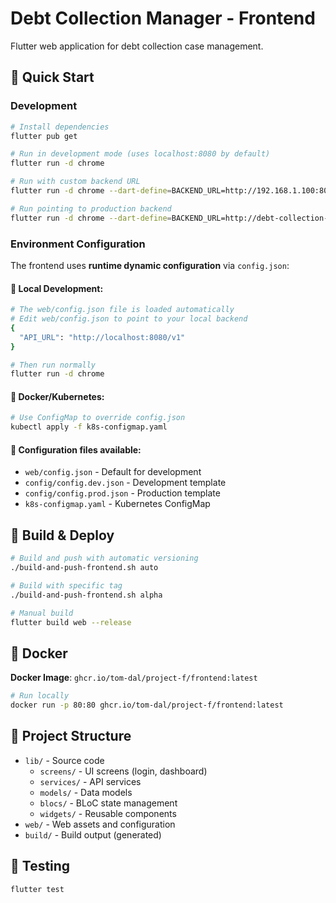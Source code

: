 # Debt Collection Manager - Frontend

Flutter web application for debt collection case management.

## 🚀 Quick Start

### Development
```bash
# Install dependencies
flutter pub get

# Run in development mode (uses localhost:8080 by default)
flutter run -d chrome

# Run with custom backend URL
flutter run -d chrome --dart-define=BACKEND_URL=http://192.168.1.100:8080/v1

# Run pointing to production backend
flutter run -d chrome --dart-define=BACKEND_URL=http://debt-collection-backend-latest.onrender.com/v1
```

### Environment Configuration

The frontend uses **runtime dynamic configuration** via `config.json`:

#### 🔧 Local Development:
```bash
# The web/config.json file is loaded automatically
# Edit web/config.json to point to your local backend
{
  "API_URL": "http://localhost:8080/v1"
}

# Then run normally
flutter run -d chrome
```

#### 🐳 Docker/Kubernetes:
```bash
# Use ConfigMap to override config.json
kubectl apply -f k8s-configmap.yaml
```

#### 📁 Configuration files available:
- `web/config.json` - Default for development
- `config/config.dev.json` - Development template  
- `config/config.prod.json` - Production template
- `k8s-configmap.yaml` - Kubernetes ConfigMap

## 🚀 Build & Deploy

```bash
# Build and push with automatic versioning
./build-and-push-frontend.sh auto

# Build with specific tag
./build-and-push-frontend.sh alpha

# Manual build
flutter build web --release
```

## 🐳 Docker

**Docker Image**: `ghcr.io/tom-dal/project-f/frontend:latest`

```bash
# Run locally
docker run -p 80:80 ghcr.io/tom-dal/project-f/frontend:latest
```

## 📁 Project Structure

- `lib/` - Source code
  - `screens/` - UI screens (login, dashboard)
  - `services/` - API services
  - `models/` - Data models
  - `blocs/` - BLoC state management
  - `widgets/` - Reusable components
- `web/` - Web assets and configuration
- `build/` - Build output (generated)

## 🧪 Testing

```bash
flutter test
```
